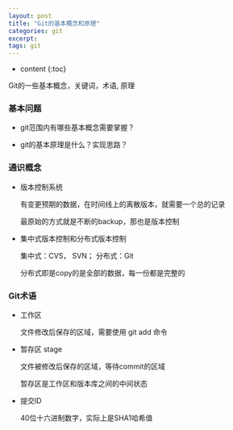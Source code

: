 ```yaml
---
layout: post
title: "Git的基本概念和原理"
categories: git
excerpt: 
tags: git
---
```


* content
{:toc}

Git的一些基本概念，关键词，术语, 原理




### 基本问题

- git范围内有哪些基本概念需要掌握？

- git的基本原理是什么？实现思路？

### 通识概念

- 版本控制系统

	有变更预期的数据，在时间线上的离散版本，就需要一个总的记录

	最原始的方式就是不断的backup，那也是版本控制

- 集中式版本控制和分布式版本控制

	集中式：CVS， SVN； 分布式：Git

	分布式即是copy的是全部的数据，每一份都是完整的

### Git术语

- 工作区
	
	文件修改后保存的区域，需要使用 git add 命令

- 暂存区 stage

	文件被修改后保存的区域，等待commit的区域

	暂存区是工作区和版本库之间的中间状态

- 提交ID
	
	40位十六进制数字，实际上是SHA1哈希值

	



